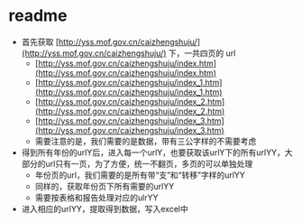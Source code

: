 # readme

* 首先获取 [http://yss.mof.gov.cn/caizhengshuju/](http://yss.mof.gov.cn/caizhengshuju/) 下，一共四页的 url 
	* [http://yss.mof.gov.cn/caizhengshuju/index.htm](http://yss.mof.gov.cn/caizhengshuju/index.htm)
	* [http://yss.mof.gov.cn/caizhengshuju/index_1.htm](http://yss.mof.gov.cn/caizhengshuju/index_1.htm)
	* [http://yss.mof.gov.cn/caizhengshuju/index_2.htm](http://yss.mof.gov.cn/caizhengshuju/index_2.htm)
	* [http://yss.mof.gov.cn/caizhengshuju/index_3.htm](http://yss.mof.gov.cn/caizhengshuju/index_3.htm)
	* 需要注意的是，我们需要的是数据，带有三公字样的不需要考虑
* 得到所有年份的urlY后，进入每一个urlY，也要获取该urlY下的所有urlYY，大部分的url只有一页，为了方便，统一不翻页，多页的可以单独处理
	* 年份页的url，我们需要的是所有带“支”和“转移”字样的urlYY
	* 同样的，获取年份页下所有需要的urlYY
	* 需要按表格和报告处理对应的ulrYY
* 进入相应的urlYY，提取得到数据，写入excel中
